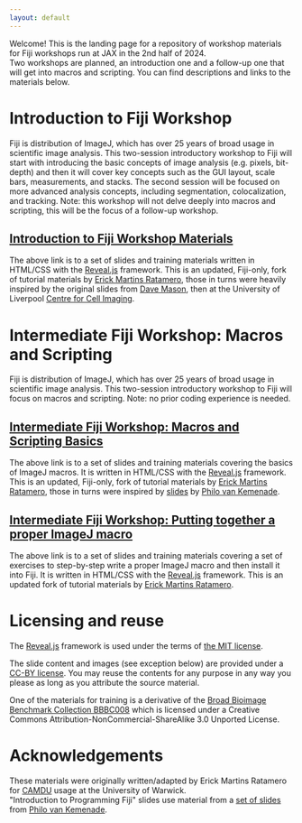 ```yaml
---
layout: default
---
```

Welcome! This is the landing page for a repository of workshop materials
for Fiji workshops run at JAX in the 2nd half of 2024.  
Two workshops are planned, an introduction one and a follow-up one that
will get into macros and scripting. You can find descriptions and links
to the materials below.

<a id="intro-fiji"></a>
# Introduction to Fiji Workshop
Fiji is distribution of ImageJ, which has over 25 years of broad usage in 
scientific image analysis. This two-session introductory workshop to Fiji 
will start with introducing the basic concepts of image analysis (e.g. 
pixels, bit-depth) and then it will cover key concepts such as the GUI 
layout, scale bars, measurements, and stacks. The second session will be 
focused on more advanced analysis concepts, including segmentation, 
colocalization, and tracking. Note: this workshop will not delve deeply 
into macros and scripting, this will be the focus of a follow-up workshop.
## [Introduction to Fiji Workshop Materials](./IntroFiji.html)
The above link is to a set of slides and training materials written in HTML/CSS with 
the [Reveal.js](https://github.com/hakimel/reveal.js) framework. 
This is an updated, Fiji-only, fork of tutorial materials by
[Erick Martins Ratamero](https://github.com/erickmartins/training), those
in turns were heavily inspired by the original slides from
[Dave Mason](https://mas.to/@dn_mason), then at the University of 
Liverpool [Centre for Cell Imaging](http://cci.liv.ac.uk).

<a id="intermediate-fiji"></a>
# Intermediate Fiji Workshop: Macros and Scripting
Fiji is distribution of ImageJ, which has over 25 years of broad usage in 
scientific image analysis. This two-session introductory workshop to Fiji 
will focus on macros and scripting. Note: no prior coding experience is needed.
## [Intermediate Fiji Workshop: Macros and Scripting Basics](./IntermediateFiji_macros.html)
The above link is to a set of slides and training materials covering the basics of ImageJ macros.
It is written in HTML/CSS with the [Reveal.js](https://github.com/hakimel/reveal.js) framework. 
This is an updated, Fiji-only, fork of tutorial materials by
[Erick Martins Ratamero](https://github.com/erickmartins/training), those
in turns were inspired by <a href="https://slides.com/phivk/intro2python">slides</a>
by <a href="https//github.com/phivk">Philo van Kemenade</a>.
## [Intermediate Fiji Workshop: Putting together a proper ImageJ macro](./macroWorkshop.html)
The above link is to a set of slides and training materials covering a set of exercises
to step-by-step write a proper ImageJ macro and then install it into Fiji.
It is written in HTML/CSS with the [Reveal.js](https://github.com/hakimel/reveal.js) framework. 
This is an updated fork of tutorial materials by
[Erick Martins Ratamero](https://github.com/erickmartins/training).


# Licensing and reuse
The [Reveal.js](https://github.com/hakimel/reveal.js) framework is used under the terms of [the MIT license](./LICENSE_REVEAL).

The slide content and images (see exception below) are provided under a
[CC-BY license](https://creativecommons.org/share-your-work/public-domain/cc0/). 
You may reuse the contents for any purpose in any way you please as long 
as you attribute the source material.

One of the materials for training is a derivative of the [Broad Bioimage Benchmark Collection BBBC008](https://data.broadinstitute.org/bbbc/BBBC008/) 
which is licensed under a Creative Commons Attribution-NonCommercial-ShareAlike 3.0 Unported License.

# Acknowledgements
These materials were originally written/adapted by Erick Martins Ratamero for [CAMDU](https://warwick.ac.uk/fac/sci/med/research/biomedical/facilities/camdu/) 
usage at the University of Warwick.  
"Introduction to Programming Fiji" slides use material from a [set of slides](https://slides.com/phivk/intro2python) from [Philo van Kemenade](https//github.com/phivk).
